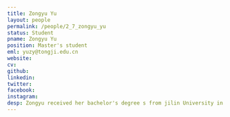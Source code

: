 ```yaml
---
title: Zongyu Yu
layout: people
permalink: /people/2_7_zongyu_yu
status: Student
pname: Zongyu Yu
position: Master's student
eml: yuzy@tongji.edu.cn
website: 
cv: 
github: 
linkedin:
twitter: 
facebook: 
instagram:
desp: Zongyu received her bachelor's degree s from jilin University in 2018. Her research focuses on understanding regulation of spermatogenesis and epigenetic inheritance of small RNA. Recently, she's working on developing the effect of RNA modification on regulation of spermatogenesis.
---
```

